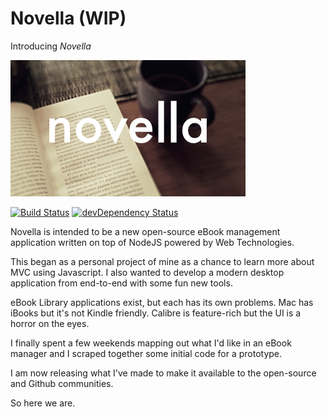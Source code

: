 # Novella (WIP)
Introducing *Novella*

![alt text](https://github.com/spbennett/novella/raw/master/img/novella_1.png "novella")

[![Build Status](https://travis-ci.org/spbennett/novella.svg?branch=master)](https://travis-ci.org/spbennett/novella)
[![devDependency Status](https://david-dm.org/spbennett/novella.svg)](https://david-dm.org/spbennett/novella#info=devDependencies)


Novella is intended to be a new open-source eBook management application written on top of NodeJS powered by Web Technologies.

This began as a personal project of mine as a chance to learn more about MVC using Javascript.  I also wanted to develop a modern desktop application from end-to-end with some fun new tools.

eBook Library applications exist, but each has its own problems.  Mac has iBooks but it's not Kindle friendly.  Calibre is feature-rich but the UI is a horror on the eyes.  

I finally spent a few weekends mapping out what I'd like in an eBook manager and I scraped together some initial code for a prototype.

I am now releasing what I've made to make it available to the open-source and Github communities.

So here we are.
